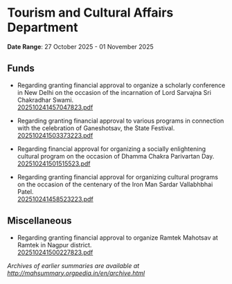 # Tourism and Cultural Affairs Department

**Date Range**: 27 October 2025 - 01 November 2025


## Funds
- Regarding granting financial approval to organize a scholarly conference in New Delhi on the occasion of the incarnation of Lord Sarvajna Sri Chakradhar Swami.\
  [202510241457047823.pdf](https://gr.maharashtra.gov.in/Site/Upload/Government%20Resolutions/English/202510241457047823.pdf)

- Regarding granting financial approval to various programs in connection with the celebration of Ganeshotsav, the State Festival.\
  [202510241503373223.pdf](https://gr.maharashtra.gov.in/Site/Upload/Government%20Resolutions/English/202510241503373223.pdf)

- Regarding financial approval for organizing a socially enlightening cultural program on the occasion of Dhamma Chakra Parivartan Day.\
  [202510241501515523.pdf](https://gr.maharashtra.gov.in/Site/Upload/Government%20Resolutions/English/202510241501515523.pdf)

- Regarding granting financial approval for organizing cultural programs on the occasion of the centenary of the Iron Man Sardar Vallabhbhai Patel.\
  [202510241458523223.pdf](https://gr.maharashtra.gov.in/Site/Upload/Government%20Resolutions/English/202510241458523223.pdf)

## Miscellaneous
- Regarding granting financial approval to organize Ramtek Mahotsav at Ramtek in Nagpur district.\
  [202510241500227823.pdf](https://gr.maharashtra.gov.in/Site/Upload/Government%20Resolutions/English/202510241500227823.pdf)


*Archives of earlier summaries are available at http://mahsummary.orgpedia.in/en/archive.html*